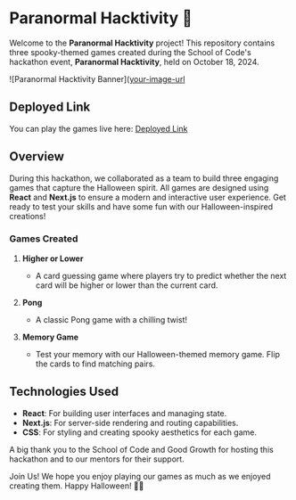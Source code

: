 # Paranormal Hacktivity 🎃

Welcome to the **Paranormal Hacktivity** project! This repository contains three spooky-themed games created during the School of Code's hackathon event, **Paranormal Hacktivity**, held on October 18, 2024.

![Paranormal Hacktivity Banner]([your-image-url](https://snipboard.io/5RkUr6.jpg)

## Deployed Link

You can play the games live here: [Deployed Link](#)

## Overview

During this hackathon, we collaborated as a team to build three engaging games that capture the Halloween spirit. All games are designed using **React** and **Next.js** to ensure a modern and interactive user experience. Get ready to test your skills and have some fun with our Halloween-inspired creations!

### Games Created

1. **Higher or Lower**
   - A card guessing game where players try to predict whether the next card will be higher or lower than the current card.

2. **Pong**
   - A classic Pong game with a chilling twist! 
3. **Memory Game**
   - Test your memory with our Halloween-themed memory game. Flip the cards to find matching pairs.
     
## Technologies Used

- **React**: For building user interfaces and managing state.
- **Next.js**: For server-side rendering and routing capabilities.
- **CSS**: For styling and creating spooky aesthetics for each game.

A big thank you to the School of Code and Good Growth for hosting this hackathon and to our mentors for their support.

Join Us!
We hope you enjoy playing our games as much as we enjoyed creating them. Happy Halloween! 🎃👻
